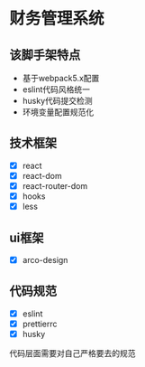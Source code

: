 # 财务管理系统

## 该脚手架特点
- 基于webpack5.x配置
- eslint代码风格统一
- husky代码提交检测
- 环境变量配置规范化

## 技术框架
- [x] react
- [x] react-dom
- [x] react-router-dom
- [x] hooks
- [x] less

## ui框架
- [x] arco-design

## 代码规范
- [x] eslint
- [x] prettierrc
- [x] husky

代码层面需要对自己严格要去的规范
